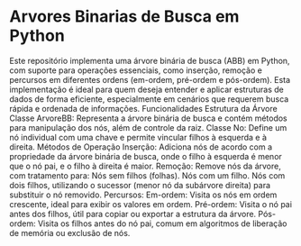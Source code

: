 # Arvores Binarias de Busca em Python
 Este repositório implementa uma árvore binária de busca (ABB) em Python, com suporte para operações essenciais, como inserção, remoção e percursos em diferentes ordens (em-ordem, pré-ordem e pós-ordem). Esta implementação é ideal para quem deseja entender e aplicar estruturas de dados de forma eficiente, especialmente em cenários que requerem busca rápida e ordenada de informações.  Funcionalidades Estrutura da Árvore Classe ArvoreBB: Representa a árvore binária de busca e contém métodos para manipulação dos nós, além de controle da raiz. Classe No: Define um nó individual com uma chave e permite vincular filhos à esquerda e à direita. Métodos de Operação Inserção: Adiciona nós de acordo com a propriedade da árvore binária de busca, onde o filho à esquerda é menor que o nó pai, e o filho à direita é maior. Remoção: Remove nós da árvore, com tratamento para: Nós sem filhos (folhas). Nós com um filho. Nós com dois filhos, utilizando o sucessor (menor nó da subárvore direita) para substituir o nó removido. Percursos: Em-ordem: Visita os nós em ordem crescente, ideal para exibir os valores em ordem. Pré-ordem: Visita o nó pai antes dos filhos, útil para copiar ou exportar a estrutura da árvore. Pós-ordem: Visita os filhos antes do nó pai, comum em algoritmos de liberação de memória ou exclusão de nós.
